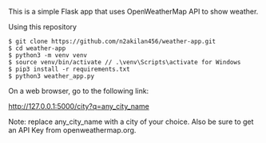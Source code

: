 This is a simple Flask app that uses OpenWeatherMap API to show weather.

Using this repository

```
$ git clone https://github.com/n2akilan456/weather-app.git
$ cd weather-app
$ python3 -m venv venv
$ source venv/bin/activate // .\venv\Scripts\activate for Windows
$ pip3 install -r requirements.txt
$ python3 weather_app.py
```
On a web browser, go to the following link:

http://127.0.0.1:5000/city?q=any_city_name

Note: replace any_city_name with a city of your choice.
Also be sure to get an API Key from openweathermap.org.
